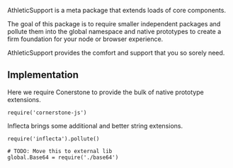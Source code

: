 AthleticSupport is a meta package that extends loads of core components.

The goal of this package is to require smaller independent packages and pollute them into the global namespace and native prototypes to create a firm foundation for your node or browser experience.

AthleticSupport provides the comfort and support that you so sorely need.

Implementation
--------------

Here we require Conerstone to provide the bulk of native prototype extensions.

    require('cornerstone-js')

Inflecta brings some additional and better string extensions.

    require('inflecta').pollute()

    # TODO: Move this to external lib
    global.Base64 = require('./base64')
